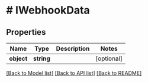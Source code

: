 # # IWebhookData

## Properties

Name | Type | Description | Notes
------------ | ------------- | ------------- | -------------
**object** | **string** |  | [optional]

[[Back to Model list]](../../README.md#models) [[Back to API list]](../../README.md#endpoints) [[Back to README]](../../README.md)
